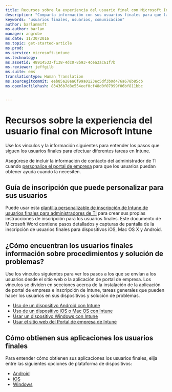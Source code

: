 ```yaml
---
title: Recursos sobre la experiencia del usuario final con Microsoft Intune | Microsoft Intune
description: "Comparta información con sus usuarios finales para que la implementación de Intune se realice correctamente."
keywords: "usuarios finales, usuarios, comunicación"
author: barlanmsft
ms.author: barlan
manager: angrobe
ms.date: 11/30/2016
ms.topic: get-started-article
ms.prod: 
ms.service: microsoft-intune
ms.technology: 
ms.assetid: 48914533-f138-4dc0-8b93-4cea3ac61f7b
ms.reviewer: jeffgilb
ms.suite: ems
translationtype: Human Translation
ms.sourcegitcommit: eeb85a28ea6f99a0123ec5df3b0d476a678b85cb
ms.openlocfilehash: 83436b7d8e554eef0cf48d0f07999f06bf811bbc


---
```


# <a name="resources-about-the-end-user-experience-with-microsoft-intune"></a>Recursos sobre la experiencia del usuario final con Microsoft Intune

Use los vínculos y la información siguientes para entender los pasos que siguen los usuarios finales para efectuar diferentes tareas en Intune.

Asegúrese de incluir la información de contacto del administrador de TI cuando [personalice el portal de empresa](/Intune/get-started/start-with-a-paid-subscription-to-microsoft-intune-step-7) para que los usuarios puedan obtener ayuda cuando la necesiten.

## <a name="enrollment-guide-that-you-can-customize-for-your-users"></a>Guía de inscripción que puede personalizar para sus usuarios

Puede usar esta [plantilla personalizable de inscripción de Intune de usuarios finales para administradores de TI](https://gallery.technet.microsoft.com/End-user-Intune-enrollment-55dfd64a) para crear sus propias instrucciones de inscripción para los usuarios finales. Este documento de Microsoft Word contiene pasos detallados y capturas de pantalla de la inscripción de usuarios finales para dispositivos iOS, Mac OS X y Android.

## <a name="how-your-end-users-find-how-to-and-troubleshooting-information"></a>¿Cómo encuentran los usuarios finales información sobre procedimientos y solución de problemas?

Use los vínculos siguientes para ver los pasos a los que se envían a los usuarios desde el sitio web o la aplicación de portal de empresa. Los vínculos se dividen en secciones acerca de la instalación de la aplicación de portal de empresa e inscripción de Intune, tareas generales que pueden hacer los usuarios en sus dispositivos y solución de problemas.

- [Uso de un dispositivo Android con Intune](/Intune/EndUser/using-your-android-device-with-intune)
- [Uso de un dispositivo iOS o Mac OS con Intune](/Intune/EndUser/using-your-ios-or-mac-os-x-device-with-intune)
- [Usar un dispositivo Windows con Intune](/Intune/EndUser/using-your-windows-device-with-intune)
- [Usar el sitio web del Portal de empresa de Intune](/Intune/EndUser/using-the-intune-company-portal-website)


## <a name="how-your-end-users-get-their-apps"></a>Cómo obtienen sus aplicaciones los usuarios finales

Para entender cómo obtienen sus aplicaciones los usuarios finales, elija entre las siguientes opciones de plataforma de dispositivos:

- [Android](how-your-android-users-get-their-apps.md)
- [iOS](how-your-ios-users-get-their-apps.md)
- [Windows](how-your-windows-users-get-their-apps.md)



<!--HONumber=Dec16_HO1-->


